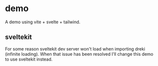# demo

A demo using vite + svelte + tailwind.

## sveltekit

For some reason sveltekit dev server won't load when importing dreki (infinite loading). When that issue has been resolved I'll change this demo to use sveltekit instead.

